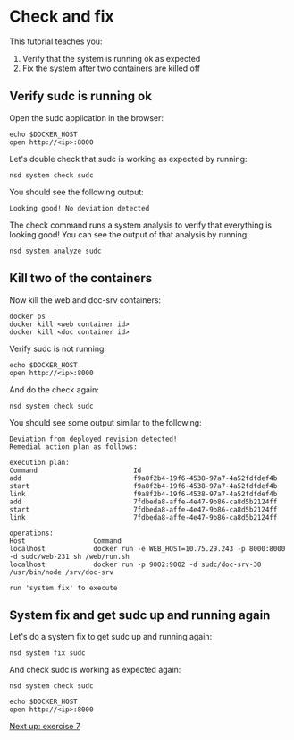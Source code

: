 Check and fix
=============

This tutorial teaches you:

1. Verify that the system is running ok as expected
2. Fix the system after two containers are killed off

Verify sudc is running ok
-------------

Open the sudc application in the browser:

	echo $DOCKER_HOST
	open http://<ip>:8000
	
Let's double check that sudc is working as expected by running:

	nsd system check sudc
	
You should see the following output:

	Looking good! No deviation detected
	
The check command runs a system analysis to verify that everything is looking good! You can see the output of that analysis by running:

	nsd system analyze sudc

Kill two of the containers
-------------

Now kill the web and doc-srv containers:

	docker ps
	docker kill <web container id>
	docker kill <doc container id>

Verify sudc is not running:

	echo $DOCKER_HOST
	open http://<ip>:8000

And do the check again:

	nsd system check sudc
	
You should see some output similar to the following:

	Deviation from deployed revision detected!
	Remedial action plan as follows:

	execution plan: 
	Command                        Id                                                
	add                            f9a8f2b4-19f6-4538-97a7-4a52fdfdef4b              
	start                          f9a8f2b4-19f6-4538-97a7-4a52fdfdef4b              
	link                           f9a8f2b4-19f6-4538-97a7-4a52fdfdef4b              
	add                            7fdbeda8-affe-4e47-9b86-ca8d5b2124ff              
	start                          7fdbeda8-affe-4e47-9b86-ca8d5b2124ff              
	link                           7fdbeda8-affe-4e47-9b86-ca8d5b2124ff              

	operations: 
	Host                 Command                                                                                                                                               
	localhost            docker run -e WEB_HOST=10.75.29.243 -p 8000:8000 -d sudc/web-231 sh /web/run.sh                                                                       
	localhost            docker run -p 9002:9002 -d sudc/doc-srv-30 /usr/bin/node /srv/doc-srv                                                                                 
	
	run 'system fix' to execute

System fix and get sudc up and running again
-------------	

Let's do a system fix to get sudc up and running again:

	nsd system fix sudc
	
And check sudc is working as expected again:

	nsd system check sudc
	
	echo $DOCKER_HOST
	open http://<ip>:8000

[Next up: exercise 7](https://github.com/nearform/nscale-workshop/blob/master/ex7.md)
